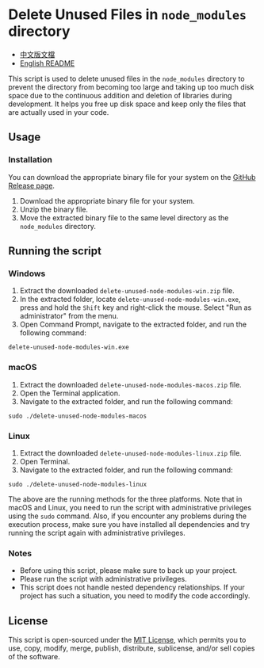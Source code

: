 # Delete Unused Files in `node_modules` directory

- [中文版文檔](README_zh.md)
- [English README](README.md)

This script is used to delete unused files in the `node_modules` directory to prevent the directory from becoming too large and taking up too much disk space due to the continuous addition and deletion of libraries during development. It helps you free up disk space and keep only the files that are actually used in your code.

## Usage

### Installation

You can download the appropriate binary file for your system on the [GitHub Release page](https://github.com/tc3oliver/delete-unused-node-modules/releases).

1. Download the appropriate binary file for your system.
2. Unzip the binary file.
3. Move the extracted binary file to the same level directory as the `node_modules` directory.

## Running the script

### Windows

1. Extract the downloaded `delete-unused-node-modules-win.zip` file.
2. In the extracted folder, locate `delete-unused-node-modules-win.exe`, press and hold the `Shift` key and right-click the mouse. Select "Run as administrator" from the menu.
3. Open Command Prompt, navigate to the extracted folder, and run the following command:

```
delete-unused-node-modules-win.exe
```

### macOS

1. Extract the downloaded `delete-unused-node-modules-macos.zip` file.
2. Open the Terminal application.
3. Navigate to the extracted folder, and run the following command:

```
sudo ./delete-unused-node-modules-macos
```

### Linux

1. Extract the downloaded `delete-unused-node-modules-linux.zip` file.
2. Open Terminal.
3. Navigate to the extracted folder, and run the following command:

```
sudo ./delete-unused-node-modules-linux
```

The above are the running methods for the three platforms. Note that in macOS and Linux, you need to run the script with administrative privileges using the `sudo` command. Also, if you encounter any problems during the execution process, make sure you have installed all dependencies and try running the script again with administrative privileges.

### Notes

- Before using this script, please make sure to back up your project.
- Please run the script with administrative privileges.
- This script does not handle nested dependency relationships. If your project has such a situation, you need to modify the code accordingly.

## License

This script is open-sourced under the [MIT License](LICENSE), which permits you to use, copy, modify, merge, publish, distribute, sublicense, and/or sell copies of the software.